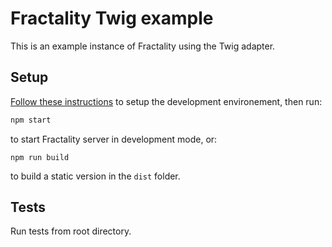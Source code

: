 # Fractality Twig example

This is an example instance of Fractality using the Twig adapter.

## Setup

[Follow these instructions](https://github.com/sitepark/fractality#development) to setup the development environement, then run:

```bash
npm start
```

to start Fractality server in development mode, or:

```
npm run build
```

to build a static version in the `dist` folder.

## Tests

Run tests from root directory.
